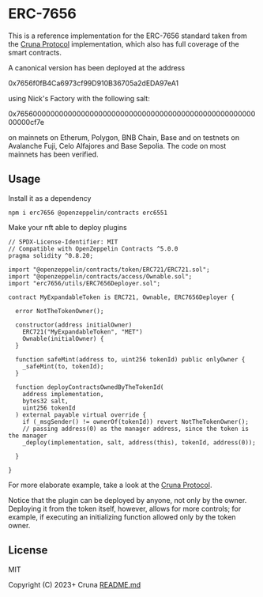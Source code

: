 # ERC-7656

This is a reference implementation for the ERC-7656 standard taken from the [Cruna Protocol](https://github.com/crunaprotocol/cruna-protocol) implementation, which also has full coverage of the smart contracts.

A canonical version has been deployed at the address 

0x7656f0fB4Ca6973cf99D910B36705a2dEDA97eA1 

using Nick's Factory with the following salt:

0x765600000000000000000000000000000000000000000000000000000000cf7e

on mainnets on Etherum, Polygon, BNB Chain, Base and on testnets on Avalanche Fuji, Celo Alfajores and Base Sepolia. The code on most mainnets has been verified.   

## Usage

Install it as a dependency
```
npm i erc7656 @openzeppelin/contracts erc6551
```

Make your nft able to deploy plugins

```solidity
// SPDX-License-Identifier: MIT
// Compatible with OpenZeppelin Contracts ^5.0.0
pragma solidity ^0.8.20;

import "@openzeppelin/contracts/token/ERC721/ERC721.sol";
import "@openzeppelin/contracts/access/Ownable.sol";
import "erc7656/utils/ERC7656Deployer.sol";

contract MyExpandableToken is ERC721, Ownable, ERC7656Deployer {
  
  error NotTheTokenOwner();
  
  constructor(address initialOwner) 
    ERC721("MyExpandableToken", "MET") 
    Ownable(initialOwner) {
  }

  function safeMint(address to, uint256 tokenId) public onlyOwner {
    _safeMint(to, tokenId);
  }

  function deployContractsOwnedByTheTokenId(
    address implementation,
    bytes32 salt,
    uint256 tokenId
  ) external payable virtual override {
    if (_msgSender() != ownerOf(tokenId)) revert NotTheTokenOwner();
    // passing address(0) as the manager address, since the token is the manager
    _deploy(implementation, salt, address(this), tokenId, address(0));
    
  }
  
}
```

For more elaborate example, take a look at the [Cruna Protocol](https://github.com/crunaprotocol/cruna-protocol).

Notice that the plugin can be deployed by anyone, not only by the owner. Deploying it from the token itself, however, allows for more controls; for example, if executing an initializing function allowed only by the token owner.

## License

MIT

Copyright (C) 2023+ Cruna
[README.md](README.md)